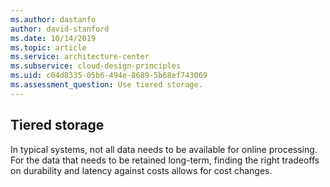 ```yaml
---
ms.author: dastanfo
author: david-stanford
ms.date: 10/14/2019
ms.topic: article
ms.service: architecture-center
ms.subservice: cloud-design-principles
ms.uid: c04d8335-05b6-494e-8689-5b68ef743069
ms.assessment_question: Use tiered storage.
---
```

## Tiered storage

In typical systems, not all data needs to be available for online processing. For the data that needs to be retained long-term, finding the right tradeoffs on durability and latency against costs allows for cost changes.
